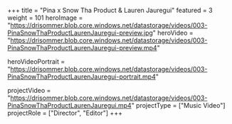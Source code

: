 +++
title = "Pina x Snow Tha Product & Lauren Jauregui"
featured = 3
weight = 101
heroImage = "https://drisommer.blob.core.windows.net/datastorage/videos/003-PinaSnowThaProductLaurenJauregui-preview.jpg"
heroVideo = "https://drisommer.blob.core.windows.net/datastorage/videos/003-PinaSnowThaProductLaurenJauregui-preview.mp4"

heroVideoPortrait = "https://drisommer.blob.core.windows.net/datastorage/videos/003-PinaSnowThaProductLaurenJauregui-portrait.mp4"

projectVideo = "https://drisommer.blob.core.windows.net/datastorage/videos/003-PinaSnowThaProductLaurenJauregui.mp4"
projectType = ["Music Video"]
projectRole = ["Director", "Editor"]
+++

